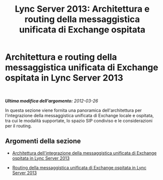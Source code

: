 ﻿---
title: 'Lync Server 2013: Architettura e routing della messaggistica unificata di Exchange ospitata'
TOCTitle: Architettura e routing della messaggistica unificata di Exchange ospitata
ms:assetid: 4ea4a2ce-01d9-4209-bf8e-98fa9027fb7a
ms:mtpsurl: https://technet.microsoft.com/it-it/library/Gg398318(v=OCS.15)
ms:contentKeyID: 49300509
ms.date: 08/24/2015
mtps_version: v=OCS.15
ms.translationtype: HT
---

# Architettura e routing della messaggistica unificata di Exchange ospitata in Lync Server 2013

 

_**Ultima modifica dell'argomento:** 2012-03-26_

In questa sezione viene fornita una panoramica dell'architettura per l'integrazione della messaggistica unificata di Exchange locale e ospitata, tra cui le modalità supportate, lo spazio SIP condiviso e le considerazioni per il routing.

## Argomenti della sezione

  - [Architettura dell'integrazione della messaggistica unificata di Exchange ospitata in Lync Server 2013](lync-server-2013-hosted-exchange-um-integration-architecture.md)

  - [Routing della messaggistica unificata di Exchange ospitata in Lync Server 2013](lync-server-2013-hosted-exchange-um-routing.md)

